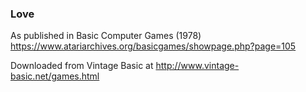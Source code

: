### Love

As published in Basic Computer Games (1978)
https://www.atariarchives.org/basicgames/showpage.php?page=105

Downloaded from Vintage Basic at
http://www.vintage-basic.net/games.html
